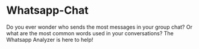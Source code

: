 # Whatsapp-Chat
Do you ever wonder who sends the most messages in your group chat? Or what are the most common words used in your conversations? The Whatsapp Analyzer is here to help!
